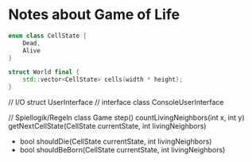 # Notes about Game of Life

```cpp
enum class CellState {
	Dead,
	Alive
}

struct World final {
	std::vector<CellState> cells(width * height);
}
```

// I/O
struct UserInterface // interface
class ConsoleUserInterface

// Spiellogik/Regeln
class Game
step()
countLivingNeighbors(int x, int y)
getNextCellState(CellState currentState, int livingNeighbors)
 - bool shouldDie(CellState currentState, int livingNeighbors)
 - bool shouldBeBorn(CellState currentState, int livingNeighbors)
